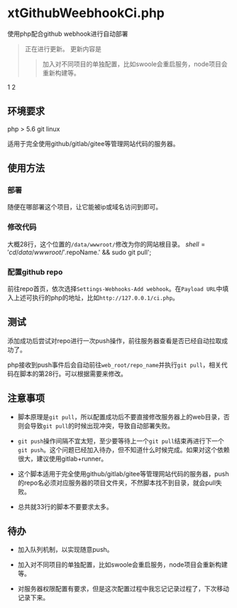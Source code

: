 # xtGithubWeebhookCi.php
使用php配合github webhook进行自动部署

> 正在进行更新。
> 更新内容是
>> 加入对不同项目的单独配置，比如swoole会重启服务，node项目会重新构建等。

1 2

## 环境要求
php > 5.6
git
linux

适用于完全使用github/gitlab/gitee等管理网站代码的服务器。

## 使用方法
### 部署
随便在哪部署这个项目，让它能被ip或域名访问到即可。

### 修改代码
大概28行，这个位置的`/data/wwwroot/`修改为你的网站根目录。
$shell = 'cd /data/wwwroot/'.$repoName.' && sudo git pull';

### 配置github repo
前往repo首页，依次选择`Settings-Webhooks-Add webhook`。在`Payload URL`中填入上述可执行的php的地址，比如`http://127.0.0.1/ci.php`。

## 测试
添加成功后尝试对repo进行一次push操作，前往服务器查看是否已经自动拉取成功了。

php接收到push事件后会自动前往`web_root/repo_name`并执行`git pull`，相关代码在脚本的第28行。可以根据需要来修改。

## 注意事项

+ 脚本原理是`git pull`，所以配置成功后不要直接修改服务器上的web目录，否则会导致`git pull`的时候出现冲突，导致自动部署失败。

+ `git push`操作间隔不宜太短，至少要等待上一个`git pull`结束再进行下一个`git push`。这个问题已经加入待办，但不知道什么时候完成。如果对这个依赖很大，建议使用gitlab+runner。

+ 这个脚本适用于完全使用github/gitlab/gitee等管理网站代码的服务器，push的repo名必须对应服务器的项目文件夹，不然脚本找不到目录，就会pull失败。

+ 总共就33行的脚本不要要求太多。

## 待办
+ 加入队列机制，以实现随意push。

+ 加入对不同项目的单独配置，比如swoole会重启服务，node项目会重新构建等。

+ 对服务器权限配置有要求，但是这次配置过程中我忘记记录过程了，下次移动记录下来。
